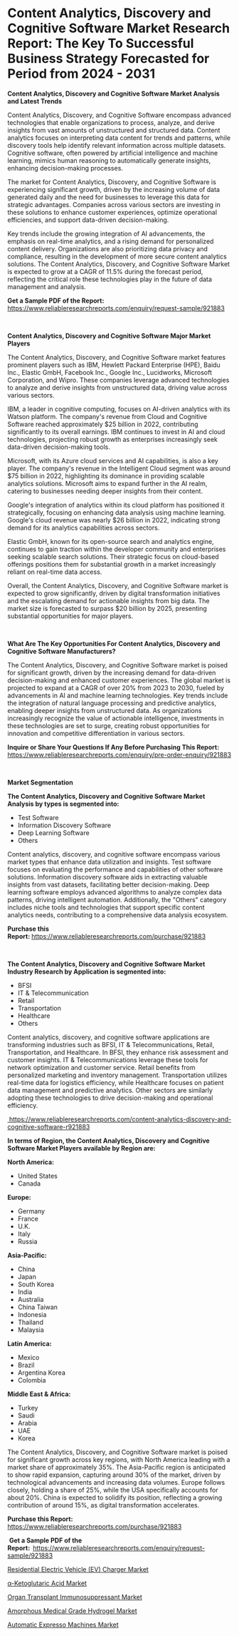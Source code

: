 <p><h1>Content Analytics, Discovery and Cognitive Software Market Research Report: The Key To Successful Business Strategy Forecasted for Period from 2024 - 2031</h1></p><p><strong>Content Analytics, Discovery and Cognitive Software Market Analysis and Latest Trends</strong></p>
<p><p>Content Analytics, Discovery, and Cognitive Software encompass advanced technologies that enable organizations to process, analyze, and derive insights from vast amounts of unstructured and structured data. Content analytics focuses on interpreting data content for trends and patterns, while discovery tools help identify relevant information across multiple datasets. Cognitive software, often powered by artificial intelligence and machine learning, mimics human reasoning to automatically generate insights, enhancing decision-making processes.</p><p>The market for Content Analytics, Discovery, and Cognitive Software is experiencing significant growth, driven by the increasing volume of data generated daily and the need for businesses to leverage this data for strategic advantages. Companies across various sectors are investing in these solutions to enhance customer experiences, optimize operational efficiencies, and support data-driven decision-making. </p><p>Key trends include the growing integration of AI advancements, the emphasis on real-time analytics, and a rising demand for personalized content delivery. Organizations are also prioritizing data privacy and compliance, resulting in the development of more secure content analytics solutions. The Content Analytics, Discovery, and Cognitive Software Market is expected to grow at a CAGR of 11.5% during the forecast period, reflecting the critical role these technologies play in the future of data management and analysis.</p></p>
<p><strong>Get a Sample PDF of the Report:&nbsp;</strong> <a href="https://www.reliableresearchreports.com/enquiry/request-sample/921883?utm_campaign=28&utm_medium=2&utm_source=Github&utm_content=ia&utm_term=02102024&utm_id=content-analytics-discovery-and-cognitive-software">https://www.reliableresearchreports.com/enquiry/request-sample/921883</a></p>
<p>&nbsp;</p>
<p><strong>Content Analytics, Discovery and Cognitive Software Major Market Players</strong></p>
<p><p>The Content Analytics, Discovery, and Cognitive Software market features prominent players such as IBM, Hewlett Packard Enterprise (HPE), Baidu Inc., Elastic GmbH, Facebook Inc., Google Inc., Lucidworks, Microsoft Corporation, and Wipro. These companies leverage advanced technologies to analyze and derive insights from unstructured data, driving value across various sectors.</p><p>IBM, a leader in cognitive computing, focuses on AI-driven analytics with its Watson platform. The company's revenue from Cloud and Cognitive Software reached approximately $25 billion in 2022, contributing significantly to its overall earnings. IBM continues to invest in AI and cloud technologies, projecting robust growth as enterprises increasingly seek data-driven decision-making tools.</p><p>Microsoft, with its Azure cloud services and AI capabilities, is also a key player. The company's revenue in the Intelligent Cloud segment was around $75 billion in 2022, highlighting its dominance in providing scalable analytics solutions. Microsoft aims to expand further in the AI realm, catering to businesses needing deeper insights from their content.</p><p>Google's integration of analytics within its cloud platform has positioned it strategically, focusing on enhancing data analysis using machine learning. Google's cloud revenue was nearly $26 billion in 2022, indicating strong demand for its analytics capabilities across sectors.</p><p>Elastic GmbH, known for its open-source search and analytics engine, continues to gain traction within the developer community and enterprises seeking scalable search solutions. Their strategic focus on cloud-based offerings positions them for substantial growth in a market increasingly reliant on real-time data access.</p><p>Overall, the Content Analytics, Discovery, and Cognitive Software market is expected to grow significantly, driven by digital transformation initiatives and the escalating demand for actionable insights from big data. The market size is forecasted to surpass $20 billion by 2025, presenting substantial opportunities for major players.</p></p>
<p>&nbsp;</p>
<p><strong>What Are The Key Opportunities For Content Analytics, Discovery and Cognitive Software Manufacturers?</strong></p>
<p><p>The Content Analytics, Discovery, and Cognitive Software market is poised for significant growth, driven by the increasing demand for data-driven decision-making and enhanced customer experiences. The global market is projected to expand at a CAGR of over 20% from 2023 to 2030, fueled by advancements in AI and machine learning technologies. Key trends include the integration of natural language processing and predictive analytics, enabling deeper insights from unstructured data. As organizations increasingly recognize the value of actionable intelligence, investments in these technologies are set to surge, creating robust opportunities for innovation and competitive differentiation in various sectors.</p></p>
<p><strong>Inquire or Share Your Questions If Any Before Purchasing This Report:</strong> <a href="https://www.reliableresearchreports.com/enquiry/pre-order-enquiry/921883?utm_campaign=28&utm_medium=2&utm_source=Github&utm_content=ia&utm_term=02102024&utm_id=content-analytics-discovery-and-cognitive-software">https://www.reliableresearchreports.com/enquiry/pre-order-enquiry/921883</a></p>
<p>&nbsp;</p>
<p><strong>Market Segmentation</strong></p>
<p><strong>The Content Analytics, Discovery and Cognitive Software Market Analysis by types is segmented into:</strong></p>
<p><ul><li>Test Software</li><li>Information Discovery Software</li><li>Deep Learning Software</li><li>Others</li></ul></p>
<p><p>Content analytics, discovery, and cognitive software encompass various market types that enhance data utilization and insights. Test software focuses on evaluating the performance and capabilities of other software solutions. Information discovery software aids in extracting valuable insights from vast datasets, facilitating better decision-making. Deep learning software employs advanced algorithms to analyze complex data patterns, driving intelligent automation. Additionally, the "Others" category includes niche tools and technologies that support specific content analytics needs, contributing to a comprehensive data analysis ecosystem.</p></p>
<p><strong>Purchase this Report:&nbsp;</strong><a href="https://www.reliableresearchreports.com/purchase/921883?utm_campaign=28&utm_medium=2&utm_source=Github&utm_content=ia&utm_term=02102024&utm_id=content-analytics-discovery-and-cognitive-software">https://www.reliableresearchreports.com/purchase/921883</a></p>
<p>&nbsp;</p>
<p><strong>The Content Analytics, Discovery and Cognitive Software Market Industry Research by Application is segmented into:</strong></p>
<p><ul><li>BFSI</li><li>IT & Telecommunication</li><li>Retail</li><li>Transportation</li><li>Healthcare</li><li>Others</li></ul></p>
<p><p>Content analytics, discovery, and cognitive software applications are transforming industries such as BFSI, IT & Telecommunications, Retail, Transportation, and Healthcare. In BFSI, they enhance risk assessment and customer insights. IT & Telecommunications leverage these tools for network optimization and customer service. Retail benefits from personalized marketing and inventory management. Transportation utilizes real-time data for logistics efficiency, while Healthcare focuses on patient data management and predictive analytics. Other sectors are similarly adopting these technologies to drive decision-making and operational efficiency.</p></p>
<p><a href="https://www.reliableresearchreports.com/content-analytics-discovery-and-cognitive-software-r921883?utm_campaign=28&utm_medium=2&utm_source=Github&utm_content=ia&utm_term=02102024&utm_id=content-analytics-discovery-and-cognitive-software">&nbsp;https://www.reliableresearchreports.com/content-analytics-discovery-and-cognitive-software-r921883</a></p>
<p><strong>In terms of Region, the Content Analytics, Discovery and Cognitive Software Market Players available by Region are:</strong></p>
<p>
    <p> <strong> North America: </strong>
        <ul>
            <li>United States</li>
            <li>Canada</li>
        </ul>
        </p> 
    <p> <strong> Europe: </strong>
        <ul>
            <li>Germany</li>
            <li>France</li>
            <li>U.K.</li>
            <li>Italy</li>
            <li>Russia</li>
        </ul>
        </p> 
    <p> <strong> Asia-Pacific: </strong>
        <ul>
            <li>China</li>
            <li>Japan</li>
            <li>South Korea</li>
            <li>India</li>
            <li>Australia</li>
            <li>China Taiwan</li>
            <li>Indonesia</li>
            <li>Thailand</li>
            <li>Malaysia</li>
        </ul>
        </p> 
    <p> <strong> Latin America: </strong>
        <ul>
            <li>Mexico</li>
            <li>Brazil</li>
            <li>Argentina Korea</li>
            <li>Colombia</li>
        </ul>
        </p> 
    <p> <strong> Middle East & Africa: </strong>
        <ul>
            <li>Turkey</li>
            <li>Saudi</li>
            <li>Arabia</li>
            <li>UAE</li>
            <li>Korea</li>
        </ul>
    </p>
    </p>
<p><p>The Content Analytics, Discovery, and Cognitive Software market is poised for significant growth across key regions, with North America leading with a market share of approximately 35%. The Asia-Pacific region is anticipated to show rapid expansion, capturing around 30% of the market, driven by technological advancements and increasing data volumes. Europe follows closely, holding a share of 25%, while the USA specifically accounts for about 20%. China is expected to solidify its position, reflecting a growing contribution of around 15%, as digital transformation accelerates.</p></p>
<p><strong>Purchase this Report: </strong><a href="https://www.reliableresearchreports.com/purchase/921883?utm_campaign=28&utm_medium=2&utm_source=Github&utm_content=ia&utm_term=02102024&utm_id=content-analytics-discovery-and-cognitive-software">https://www.reliableresearchreports.com/purchase/921883</a></p>
<p>&nbsp;<strong>Get a Sample PDF of the Report:&nbsp;&nbsp;</strong><a href="https://www.reliableresearchreports.com/enquiry/request-sample/921883?utm_campaign=28&utm_medium=2&utm_source=Github&utm_content=ia&utm_term=02102024&utm_id=content-analytics-discovery-and-cognitive-software">https://www.reliableresearchreports.com/enquiry/request-sample/921883</a></p>
<p><strong></strong></p>
<p><p><a href="https://medium.com/@lewis15david/an-in-depth-analysis-of-the-global-residential-electric-vehicle-ev-charger-market-scope-and-its-eb6543611e9c?utm_campaign=28&utm_medium=2&utm_source=Github&utm_content=ia&utm_term=02102024&utm_id=content-analytics-discovery-and-cognitive-software">Residential Electric Vehicle (EV) Charger Market</a></p><p><a href="https://github.com/LoretaDushku585/Market-Research-Report-List-1/blob/main/a-ketoglutaric-acid-market.md?utm_campaign=28&utm_medium=2&utm_source=Github&utm_content=ia&utm_term=02102024&utm_id=content-analytics-discovery-and-cognitive-software">α-Ketoglutaric Acid Market</a></p><p><a href="https://issuu.com/reportprime-2/docs/organ-transplant-immunosuppressant-_785273adaa18b5?utm_campaign=28&utm_medium=2&utm_source=Github&utm_content=ia&utm_term=02102024&utm_id=content-analytics-discovery-and-cognitive-software">Organ Transplant Immunosuppressant Market</a></p><p><a href="https://github.com/BellAuer/Market-Research-Report-List-1/blob/main/amorphous-medical-grade-hydrogel-market.md?utm_campaign=28&utm_medium=2&utm_source=Github&utm_content=ia&utm_term=02102024&utm_id=content-analytics-discovery-and-cognitive-software">Amorphous Medical Grade Hydrogel Market</a></p><p><a href="https://www.linkedin.com/pulse/mapping-automatic-expresso-machines-market-trends-challenges-a1xvc?utm_campaign=28&utm_medium=2&utm_source=Github&utm_content=ia&utm_term=02102024&utm_id=content-analytics-discovery-and-cognitive-software">Automatic Expresso Machines Market</a></p></p>